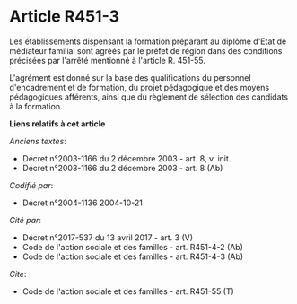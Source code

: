 # Article R451-3

Les établissements dispensant la formation préparant au diplôme d'Etat de médiateur familial sont agréés par le préfet de
région dans des conditions précisées par l'arrêté mentionné à l'article R. 451-55.

L'agrément est donné sur la base des qualifications du personnel d'encadrement et de formation, du projet pédagogique et des
moyens pédagogiques afférents, ainsi que du règlement de sélection des candidats à la formation.

**Liens relatifs à cet article**

_Anciens textes_:

  - Décret n°2003-1166 du 2 décembre 2003 - art. 8, v. init.
  - Décret n°2003-1166 du 2 décembre 2003 - art. 8 (Ab)

_Codifié par_:

  - Décret n°2004-1136 2004-10-21

_Cité par_:

  - Décret n°2017-537 du 13 avril 2017 - art. 3 (V)
  - Code de l'action sociale et des familles - art. R451-4-2 (Ab)
  - Code de l'action sociale et des familles - art. R451-4-3 (Ab)

_Cite_:

  - Code de l'action sociale et des familles - art. R451-55 (T)
